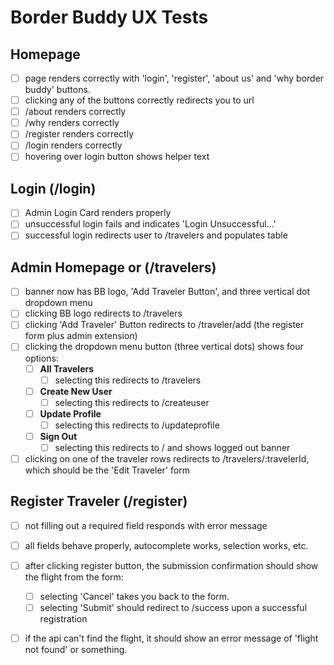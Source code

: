 # Border Buddy UX Tests

## Homepage

- [ ] page renders correctly with 'login', 'register', 'about us' and 'why border buddy' buttons.
- [ ] clicking any of the buttons correctly redirects you to url
- [ ] /about renders correctly
- [ ] /why renders correctly
- [ ] /register renders correctly
- [ ] /login renders correctly
- [ ] hovering over login button shows helper text

## Login (/login)

- [ ] Admin Login Card renders properly
- [ ] unsuccessful login fails and indicates 'Login Unsuccessful...'
- [ ] successful login redirects user to /travelers and populates table

## Admin Homepage or (/travelers)

- [ ] banner now has BB logo, 'Add Traveler Button', and three vertical dot dropdown menu
- [ ] clicking BB logo redirects to /travelers
- [ ] clicking 'Add Traveler' Button redirects to /traveler/add (the register form plus admin extension)
- [ ] clicking the dropdown menu button (three vertical dots) shows four options:
  - [ ] **All Travelers**
    - [ ] selecting this redirects to /travelers
  - [ ] **Create New User**
    - [ ] selecting this redirects to /createuser
  - [ ] **Update Profile**
    - [ ] selecting this redirects to /updateprofile
  - [ ] **Sign Out**
    - [ ] selecting this redirects to / and shows logged out banner
- [ ] clicking on one of the traveler rows redirects to /travelers/:travelerId, which should be the 'Edit Traveler' form

## Register Traveler (/register)

- [ ] not filling out a required field responds with error message
- [ ] all fields behave properly, autocomplete works, selection works, etc.
- [ ] after clicking register button, the submission confirmation should show the flight from the form:
  - [ ] selecting 'Cancel' takes you back to the form.
  - [ ] selecting 'Submit' should redirect to /success upon a successful registration
- [ ] if the api can't find the flight, it should show an error message of 'flight not found' or something.

